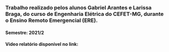 ### Trabalho realizado pelos alunos Gabriel Arantes e Larissa Braga, do curso de Engenharia Elétrica do CEFET-MG, durante o Ensino Remoto Emergencial (ERE).
#### Semestre: 2021/2
#### Vídeo relatório disponível no link: 
